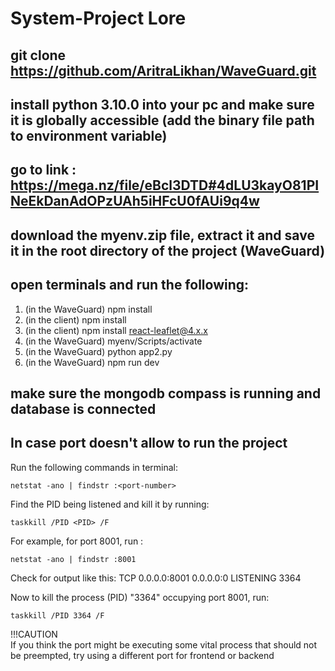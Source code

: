 # System-Project Lore

## git clone https://github.com/AritraLikhan/WaveGuard.git

## install python 3.10.0 into your pc and make sure it is globally accessible (add the binary file path to environment variable)

## go to link : https://mega.nz/file/eBcl3DTD#4dLU3kayO81PINeEkDanAdOPzUAh5iHFcU0fAUi9q4w 

## download the myenv.zip file, extract it and save it in the root directory of the project (WaveGuard)

## open terminals and run the following:

1. (in the WaveGuard) npm install
2. (in the client) npm install
3. (in the client) npm install react-leaflet@4.x.x
4. (in the WaveGuard) myenv/Scripts/activate
5. (in the WaveGuard) python app2.py
6. (in the WaveGuard) npm run dev

## make sure the mongodb compass is running and database is connected      

## In case port doesn't allow to run the project     
Run the following commands in terminal:    
```
netstat -ano | findstr :<port-number>
```
Find the PID being listened and kill it by running:
```
taskkill /PID <PID> /F
```
For example, for port 8001, run :
```
netstat -ano | findstr :8001
```
Check for output like this:
  TCP    0.0.0.0:8001           0.0.0.0:0              LISTENING       3364

Now to kill the process (PID) "3364" occupying port 8001, run:
```
taskkill /PID 3364 /F
```
!!!CAUTION     
If you think the port might be executing some vital process that should not be preempted, try using a different port for frontend or backend

  
